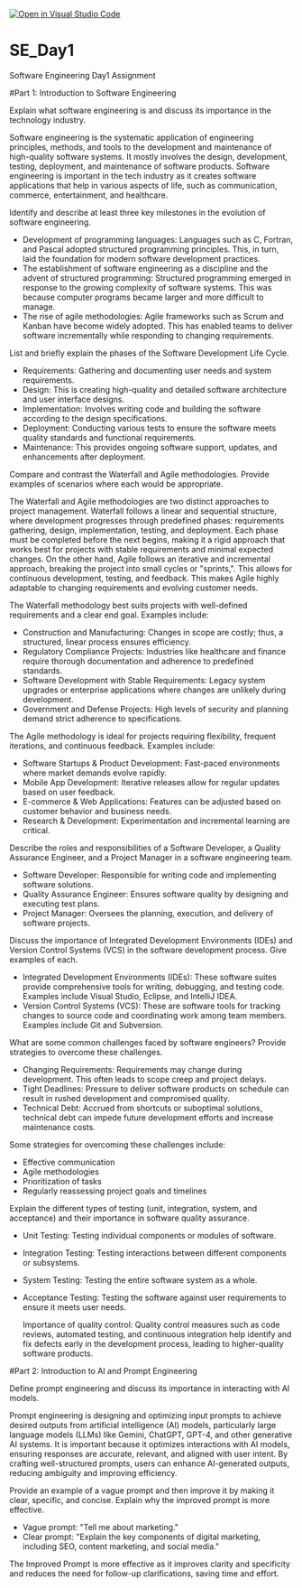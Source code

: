 [![Open in Visual Studio Code](https://classroom.github.com/assets/open-in-vscode-2e0aaae1b6195c2367325f4f02e2d04e9abb55f0b24a779b69b11b9e10269abc.svg)](https://classroom.github.com/online_ide?assignment_repo_id=18362578&assignment_repo_type=AssignmentRepo)
# SE_Day1
Software Engineering Day1 Assignment

#Part 1: Introduction to Software Engineering

Explain what software engineering is and discuss its importance in the technology industry.

Software engineering is the systematic application of engineering principles, methods, and tools to the development and maintenance of high-quality software systems. It mostly involves the design, development, testing, deployment, and maintenance of software products. 
 Software engineering is important in the tech industry as it creates software applications that help in various aspects of life, such as communication, commerce, entertainment, and healthcare.

Identify and describe at least three key milestones in the evolution of software engineering.

- Development of programming languages: Languages such as C, Fortran, and Pascal adopted structured programming principles. This, in turn, laid the foundation for modern software development practices.
- The establishment of software engineering as a discipline and the advent of structured programming: Structured programming emerged in response to the growing complexity of software systems. This was because computer programs became larger and more difficult to manage. 
- The rise of agile methodologies: Agile frameworks such as Scrum and Kanban have become widely adopted. This has enabled teams to deliver software incrementally while responding to changing requirements.

List and briefly explain the phases of the Software Development Life Cycle.

- Requirements: Gathering and documenting user needs and system requirements.
- Design: This is creating high-quality and detailed software architecture and user interface designs.
- Implementation: Involves writing code and building the software according to the design specifications.
- Deployment: Conducting various tests to ensure the software meets quality standards and functional requirements.
- Maintenance: This provides ongoing software support, updates, and enhancements after deployment.

Compare and contrast the Waterfall and Agile methodologies. Provide examples of scenarios where each would be appropriate.

The Waterfall and Agile methodologies are two distinct approaches to project management. Waterfall follows a linear and sequential structure, where development progresses through predefined phases: requirements gathering, design, implementation, testing, and deployment. 
Each phase must be completed before the next begins, making it a rigid approach that works best for projects with stable requirements and minimal expected changes. On the other hand, Agile follows an iterative and incremental approach, breaking the project into small cycles or "sprints,". This allows for continuous development, testing, and feedback. This makes Agile highly adaptable to changing requirements and evolving customer needs.

 The Waterfall methodology best suits projects with well-defined requirements and a clear end goal. Examples include:
- Construction and Manufacturing: Changes in scope are costly; thus, a structured, linear process ensures efficiency.
- Regulatory Compliance Projects: Industries like healthcare and finance require thorough documentation and adherence to predefined standards.
- Software Development with Stable Requirements: Legacy system upgrades or enterprise applications where changes are unlikely during development.
- Government and Defense Projects: High levels of security and planning demand strict adherence to specifications.
  
 The Agile methodology is ideal for projects requiring flexibility, frequent iterations, and continuous feedback. Examples include:
- Software Startups & Product Development: Fast-paced environments where market demands evolve rapidly.
- Mobile App Development: Iterative releases allow for regular updates based on user feedback.
- E-commerce & Web Applications: Features can be adjusted based on customer behavior and business needs.
- Research & Development: Experimentation and incremental learning are critical.

Describe the roles and responsibilities of a Software Developer, a Quality Assurance Engineer, and a Project Manager in a software engineering team.

- Software Developer: Responsible for writing code and implementing software solutions.
- Quality Assurance Engineer: Ensures software quality by designing and executing test plans.
- Project Manager: Oversees the planning, execution, and delivery of software projects.

Discuss the importance of Integrated Development Environments (IDEs) and Version Control Systems (VCS) in the software development process. Give examples of each.

- Integrated Development Environments (IDEs): These software suites provide comprehensive tools for writing, debugging, and testing code. Examples include Visual Studio, Eclipse, and IntelliJ IDEA.
- Version Control Systems (VCS): These are software tools for tracking changes to source code and coordinating work among team members. Examples include Git and Subversion.

What are some common challenges faced by software engineers? Provide strategies to overcome these challenges.

- Changing Requirements: Requirements may change during development. This often leads to scope creep and project delays.
- Tight Deadlines: Pressure to deliver software products on schedule can result in rushed development and compromised quality.
- Technical Debt: Accrued from shortcuts or suboptimal solutions, technical debt can impede future development efforts and increase maintenance costs.

 Some strategies for overcoming these challenges include:
- Effective communication
- Agile methodologies
- Prioritization of tasks
- Regularly reassessing project goals and timelines

Explain the different types of testing (unit, integration, system, and acceptance) and their importance in software quality assurance.

- Unit Testing: Testing individual components or modules of software.
- Integration Testing: Testing interactions between different components or subsystems.
- System Testing: Testing the entire software system as a whole.
- Acceptance Testing: Testing the software against user requirements to ensure it meets user needs.

  Importance of quality control:
Quality control measures such as code reviews, automated testing, and continuous integration help identify and fix defects early in the development process, leading to higher-quality software products.

#Part 2: Introduction to AI and Prompt Engineering

Define prompt engineering and discuss its importance in interacting with AI models.

Prompt engineering is designing and optimizing input prompts to achieve desired outputs from artificial intelligence (AI) models, particularly large language models (LLMs) like Gemini, ChatGPT, GPT-4, and other generative AI systems. 
 It is important because it optimizes interactions with AI models, ensuring responses are accurate, relevant, and aligned with user intent. By crafting well-structured prompts, users can enhance AI-generated outputs, reducing ambiguity and improving efficiency. 

Provide an example of a vague prompt and then improve it by making it clear, specific, and concise. Explain why the improved prompt is more effective.
- Vague prompt: "Tell me about marketing."
- Clear prompt: "Explain the key components of digital marketing, including SEO, content marketing, and social media."
  
 The Improved Prompt is more effective as it improves clarity and specificity and reduces the need for follow-up clarifications, saving time and effort.
